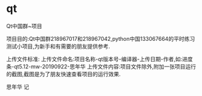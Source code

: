 # qt
 Qt中国群~项目    
 
 项目目的:Qt中国群218967017和218967042,python中国133067664的平时练习测试小项目,为新手和有需要的朋友提供参考.
 
 上传文件标准:
 上传文件命名:项目名称-qt版本号-编译器-上传日期-作者,如:进度条-qt5.12-mw-20190922-思年华
 上传文件内容:项目文件除外,附加一张项目运行的截图,截图是为了朋友快速查看项目的运行效果.
 
 
 
 
 
 
 
 思年华 记
